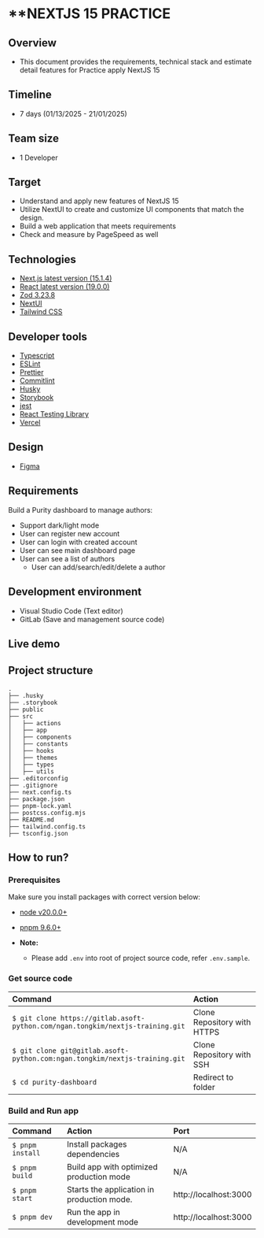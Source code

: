 # **NEXTJS 15 PRACTICE
## Overview

- This document provides the requirements, technical stack and estimate detail features for Practice apply NextJS 15

## Timeline

- 7 days (01/13/2025 -  21/01/2025)

## Team size

- 1 Developer

## Target

- Understand and apply new features of NextJS 15
- Utilize NextUI to create and customize UI components that match the design.
- Build a web application that meets requirements
- Check and measure by PageSpeed as well

## Technologies

- [Next.js latest version (15.1.4)](https://nextjs.org/)
- [React latest version (19.0.0)](https://react.dev/)
- [Zod 3.23.8](https://zod.dev/)
- [NextUI](https://nextui.org/)
- [Tailwind CSS](https://tailwindcss.com/)

## Developer tools

- [Typescript](https://www.typescriptlang.org/)
- [ESLint](https://eslint.org/)
- [Prettier](https://prettier.io/)
- [Commitlint](https://commitlint.js.org/#/)
- [Husky](https://github.com/typicode/husky)
- [Storybook](https://storybook.js.org/)
- [jest](https://jestjs.io/)
- [React Testing Library](https://testing-library.com/docs/react-testing-library/intro/)
- [Vercel](https://vercel.com)

## Design 

- [Figma](https://www.figma.com/design/g7r1sI5WpdO7v4kigAOs65/Purity-UI-Dashboard---Chakra-UI-Dashboard-(Community)?node-id=0-1&p=f&t=KUohg66aetSJp6IK-0)

## Requirements

Build a Purity dashboard to manage authors:
- Support dark/light mode
- User can register new account
- User can login with created account
- User can see main dashboard page
- User can see a list of authors
  - User can add/search/edit/delete a author

## Development environment

- Visual Studio Code (Text editor)
- GitLab (Save and management source code)

## Live demo

## Project structure

```shell
.
├── .husky
├── .storybook
├── public
├── src
│   ├── actions
│   ├── app
│   ├── components
│   ├── constants
│   ├── hooks
│   ├── themes
│   ├── types
│   ├── utils
├── .editorconfig
├── .gitignore
├── next.config.ts
├── package.json
├── pnpm-lock.yaml
├── postcss.config.mjs
├── README.md
├── tailwind.config.ts
├── tsconfig.json
```


## How to run?

### Prerequisites

Make sure you install packages with correct version below:

- [node v20.0.0+](https://nodejs.org/en/download/package-manager)
- [pnpm 9.6.0+](https://pnpm.io/installation)

- **Note:**
  - Please add `.env` into root of project source code, refer `.env.sample`.

### Get source code

| Command                                                                           | Action                      |
| :-------------------------------------------------------------------------------- | :-------------------------- |
| `$ git clone https://gitlab.asoft-python.com/ngan.tongkim/nextjs-training.git` | Clone Repository with HTTPS |
| `$ git clone git@gitlab.asoft-python.com:ngan.tongkim/nextjs-training.git`     | Clone Repository with SSH   |
| `$ cd purity-dashboard`                                                          | Redirect to folder          |

### Build and Run app

| Command            | Action                                     | Port                  |
| :----------------- | :----------------------------------------- | :-------------------- |
| `$ pnpm install`   | Install packages dependencies              | N/A                   |
| `$ pnpm build`     | Build app with optimized production mode   | N/A                   |
| `$ pnpm start`     | Starts the application in production mode. | http://localhost:3000 |
| `$ pnpm dev`       | Run the app in development mode            | http://localhost:3000 |
